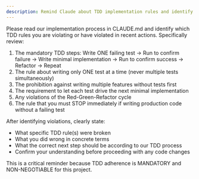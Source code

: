 ```yaml
---
description: Remind Claude about TDD implementation rules and identify process violations
---
```


Please read our implementation process in CLAUDE.md and identify which TDD rules you are violating or have violated in recent actions. Specifically review:

1. The mandatory TDD steps: Write ONE failing test → Run to confirm failure → Write minimal implementation → Run to confirm success → Refactor → Repeat
2. The rule about writing only ONE test at a time (never multiple tests simultaneously)
3. The prohibition against writing multiple features without tests first
4. The requirement to let each test drive the next minimal implementation
5. Any violations of the Red-Green-Refactor cycle
6. The rule that you must STOP immediately if writing production code without a failing test

After identifying violations, clearly state:
- What specific TDD rule(s) were broken
- What you did wrong in concrete terms
- What the correct next step should be according to our TDD process
- Confirm your understanding before proceeding with any code changes

This is a critical reminder because TDD adherence is MANDATORY and NON-NEGOTIABLE for this project.